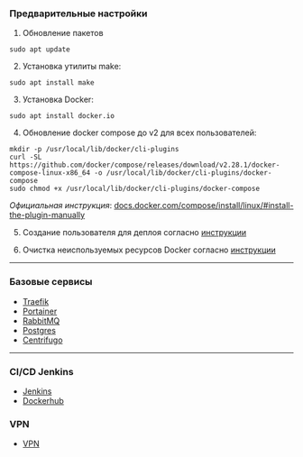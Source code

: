 ### Предварительные настройки
1. Обновление пакетов
```
sudo apt update
```

2. Установка утилиты make:
```
sudo apt install make
```

3. Установка Docker:
```
sudo apt install docker.io
```

4. Обновление docker compose до v2 для всех пользователей:
```
mkdir -p /usr/local/lib/docker/cli-plugins
curl -SL https://github.com/docker/compose/releases/download/v2.28.1/docker-compose-linux-x86_64 -o /usr/local/lib/docker/cli-plugins/docker-compose
sudo chmod +x /usr/local/lib/docker/cli-plugins/docker-compose
```

*Официальная инструкция*: [docs.docker.com/compose/install/linux/#install-the-plugin-manually](https://docs.docker.com/compose/install/linux/#install-the-plugin-manually)

5. Создание пользователя для деплоя согласно [инструкции](./wiki/deploy.md)

6. Очистка неиспользуемых ресурсов Docker согласно [инструкции](./wiki/prune.md)

---

### Базовые сервисы

- [Traefik](./traefik/README.md)
- [Portainer](./portainer/README.md)
- [RabbitMQ](./rabbitmq/README.md)
- [Postgres](./postgres/README.md)
- [Centrifugo](./centrifugo/README.md)

---

### CI/CD Jenkins
- [Jenkins](./jenkins/README.md)
- [Dockerhub](./dockerhub/README.md)

### VPN
- [VPN](./vpn/README.md)
